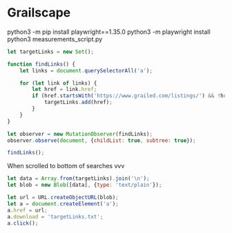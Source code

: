 # Grailscape

python3 -m pip install playwright==1.35.0
python3 -m playwright install
python3 measurements_script.py

```javascript
let targetLinks = new Set();

function findLinks() {
    let links = document.querySelectorAll('a');

    for (let link of links) {
        let href = link.href;
        if (href.startsWith('https://www.grailed.com/listings/') && !href.endsWith('/similar')) {
            targetLinks.add(href);
        }
    }
}

let observer = new MutationObserver(findLinks);
observer.observe(document, {childList: true, subtree: true});

findLinks();
```

When scrolled to bottom of searches vvv

```javascript
let data = Array.from(targetLinks).join('\n');
let blob = new Blob([data], {type: 'text/plain'});

let url = URL.createObjectURL(blob);
let a = document.createElement('a');
a.href = url;
a.download = 'targetLinks.txt';
a.click();
```